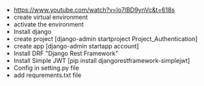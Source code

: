 - https://www.youtube.com/watch?v=lo7lBD9ynVc&t=618s
- create virtual environment
- activate the environment
- Install django
- create project [django-admin startproject Project_Authentication]
- create app [django-admin startapp account]
- Install DRF "Django Rest Framework"
- Install Simple JWT [pip install djangorestframework-simplejwt]
- Config in setting.py file
- add requrements.txt file
